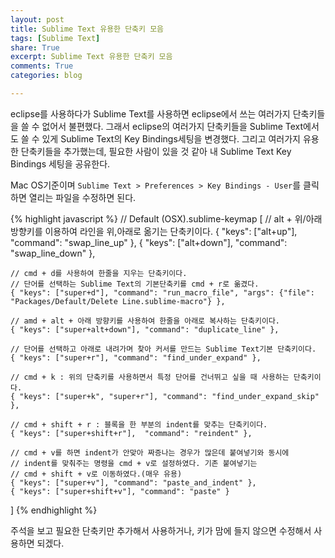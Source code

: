 ```yaml
---
layout: post
title: Sublime Text 유용한 단축키 모음
tags: [Sublime Text]
share: True
excerpt: Sublime Text 유용한 단축키 모음
comments: True
categories: blog

---
```


eclipse를 사용하다가 Sublime Text를 사용하면 eclipse에서 쓰는 여러가지 단축키들을 쓸 수 없어서 불편했다. 그래서 eclipse의 여러가지 단축키들을 Sublime Text에서도 쓸 수 있게 Sublime Text의 Key Bindings세팅을 변경했다. 그리고 여러가지 유용한 단축키들을 추가했는데, 필요한 사람이 있을 것 같아 내 Sublime Text Key Bindings 세팅을 공유한다. 

Mac OS기준이며 ```Sublime Text > Preferences > Key Bindings - User```를 클릭하면 열리는 파일을 수정하면 된다.

{% highlight javascript %}
// Default (OSX).sublime-keymap
[
    // alt + 위/아래 방향키를 이용하여 라인을 위,아래로 옮기는 단축키이다.
    { "keys": ["alt+up"], "command": "swap_line_up" },
    { "keys": ["alt+down"], "command": "swap_line_down" },

    // cmd + d를 사용하여 한줄을 지우는 단축키이다.
    // 단어를 선택하는 Sublime Text의 기본단축키를 cmd + r로 옮겼다.
    { "keys": ["super+d"], "command": "run_macro_file", "args": {"file": "Packages/Default/Delete Line.sublime-macro"} },

    // amd + alt + 아래 방향키를 사용하여 한줄을 아래로 복사하는 단축키이다.
    { "keys": ["super+alt+down"], "command": "duplicate_line" },

    // 단어를 선택하고 아래로 내려가며 찾아 커서를 만드는 Sublime Text기본 단축키이다.
    { "keys": ["super+r"], "command": "find_under_expand" },

    // cmd + k : 위의 단축키를 사용하면서 특정 단어를 건너뛰고 싶을 때 사용하는 단축키이다.
    { "keys": ["super+k", "super+r"], "command": "find_under_expand_skip" },

    // cmd + shift + r : 블록을 한 부분의 indent를 맞추는 단축키이다.
    { "keys": ["super+shift+r"],  "command": "reindent" },

    // cmd + v를 하면 indent가 안맞아 짜증나는 경우가 많은데 붙여넣기와 동시에
    // indent를 맞춰주는 명령을 cmd + v로 설정하였다. 기존 붙여넣기는 
    // cmd + shift + v로 이동하였다.(매우 유용)
    { "keys": ["super+v"], "command": "paste_and_indent" },
    { "keys": ["super+shift+v"], "command": "paste" }
]
{% endhighlight %}

주석을 보고 필요한 단축키만 추가해서 사용하거나, 키가 맘에 들지 않으면 수정해서 사용하면 되겠다.